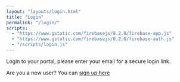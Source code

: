 ```yaml
---
layout: "layouts/login.html"
title: "Login"
permalink: "/login/"
scripts:
  - "https://www.gstatic.com/firebasejs/8.2.0/firebase-app.js"
  - "https://www.gstatic.com/firebasejs/8.2.0/firebase-auth.js"
  - "/scripts/login.js"
---
```


Login to your portal, please enter your email for a secure login link.

Are you a new user? You can [sign up here](/signup)
